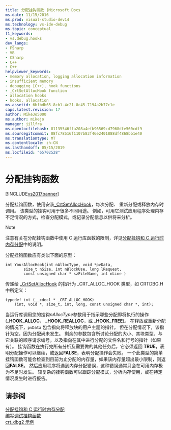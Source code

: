 ```yaml
---
title: 分配挂钩函数 |Microsoft Docs
ms.date: 11/15/2016
ms.prod: visual-studio-dev14
ms.technology: vs-ide-debug
ms.topic: conceptual
f1_keywords:
- vs.debug.hooks
dev_langs:
- FSharp
- VB
- CSharp
- C++
- C++
helpviewer_keywords:
- memory allocation, logging allocation information
- insufficient memory
- debugging [C++], hook functions
- _CrtSetAllocHook function
- allocation hooks
- hooks, allocation
ms.assetid: 6bfbdb65-8cb1-4c21-8c45-7194a2b77c1e
caps.latest.revision: 17
author: MikeJo5000
ms.author: mikejo
manager: jillfra
ms.openlocfilehash: 81135546ffa208a4efb96569cd7968dfe560cdf9
ms.sourcegitcommit: 08fc78516f1107b83f46e2401888df4868bb1e40
ms.translationtype: MT
ms.contentlocale: zh-CN
ms.lasthandoff: 05/15/2019
ms.locfileid: "65702528"
---
```

# <a name="allocation-hook-functions"></a>分配挂钩函数
[!INCLUDE[vs2017banner](../includes/vs2017banner.md)]

分配挂钩函数，使用安装[_CrtSetAllocHook](https://msdn.microsoft.com/library/405df37b-2fd1-42c8-83bc-90887f17f29d)，每次分配、 重新分配或释放内存时调用。 该类型的挂钩可用于很多不同用途。 例如，可用它测试应用程序处理内存不足情况的方式，检查分配模式，或记录分配信息以供将来分析。  
  
> [!NOTE]
> 注意有关在分配挂钩函数中使用 C 运行库函数的限制，详见[分配挂钩和 C 运行时内存分配](../debugger/allocation-hooks-and-c-run-time-memory-allocations.md)中的说明。  
  
 分配挂钩函数应有类似下面的原型：  
  
```  
int YourAllocHook(int nAllocType, void *pvData,  
        size_t nSize, int nBlockUse, long lRequest,  
        const unsigned char * szFileName, int nLine )  
```  
  
 传递给 [_CrtSetAllocHook](https://msdn.microsoft.com/library/405df37b-2fd1-42c8-83bc-90887f17f29d) 的指针为 _CRT_ALLOC_HOOK 类型，如 CRTDBG.H 中所定义：  
  
```  
typedef int (__cdecl * _CRT_ALLOC_HOOK)  
    (int, void *, size_t, int, long, const unsigned char *, int);  
```  
  
 当运行库调用您的挂钩*nAllocType*参数用于指示哪些分配即将执行的操作 (**_HOOK_ALLOC**， **_HOOK_REALLOC**，或 **_HOOK_FREE**)。 在释放或重新分配的情况下，`pvData` 包含指向将释放块的用户主题的指针。 但在分配情况下，该指针为空，因为分配尚未发生。 剩余的参数包含所讨论分配的大小、其块类型、与它关联的顺序请求编号，以及指向在其中进行分配的文件名和行号的指针（如果有）。 挂钩函数在执行完所有分析及需要做的其他任务后，它必须返回 **TRUE**，表明分配操作可以继续，或返回**FALSE**，表明分配操作会失败。 一个此类型的简单挂钩函数可能会检查到目前为止分配的内存量，如果该内存量超出最小限制，则返回**FALSE**。 然后应用程序将遇到内存分配错误，这种错误通常只会在可用内存极为不足时发生。 较复杂的挂钩函数可以跟踪分配模式，分析内存使用，或在特定情况发生时进行报告。  
  
## <a name="see-also"></a>请参阅  
 [分配挂钩和 C 运行时内存分配](../debugger/allocation-hooks-and-c-run-time-memory-allocations.md)   
 [编写调试挂钩函数](../debugger/debug-hook-function-writing.md)   
 [crt_dbg2 示例](https://msdn.microsoft.com/21e1346a-6a17-4f57-b275-c76813089167)

